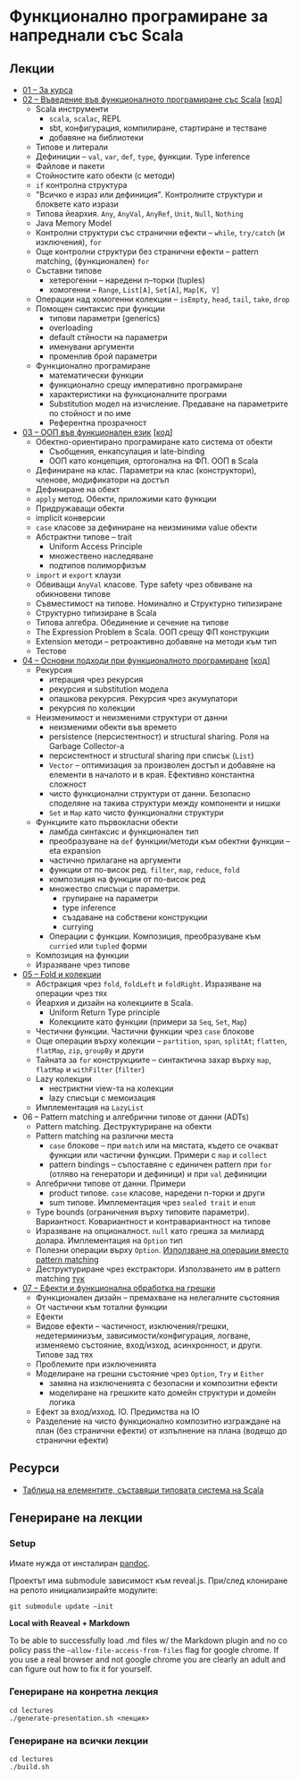 # Функционално програмиране за напреднали със Scala

## Лекции

* [01 – За курса](https://scala-fmi.github.io/scala-fmi-2021/lectures/01-intro.html)
* [02 – Въведение във функционалното програмиране със Scala](https://scala-fmi.github.io/scala-fmi-2021/lectures/02-fp-with-scala.html) \[[код](lectures/examples/02-fp-with-scala)\]
  - Scala инструменти
    * `scala`, `scalac`, REPL
    * sbt, конфигурация, компилиране, стартиране и тестване
    * добавяне на библиотеки
  - Типове и литерали
  - Дефиниции – `val`, `var`, `def`, `type`, функции. Type inference
  - Файлове и пакети
  - Стойностите като обекти (с методи)
  - `if` контролна структура
  - "Всичко е израз или дефиниция". Контролните структури и блоквете като изрази
  - Типова йеархия. `Any`, `AnyVal`, `AnyRef`, `Unit`, `Null`, `Nothing`
  - Java Memory Model
  - Контролни структури със странични ефекти – `while`, `try/catch` (и изключения), `for`
  - Още контролни структури без странични ефекти – pattern matching, (функционален) `for`
  - Съставни типове
    * хетерогенни – наредени n–торки (tuples)
    * хомогенни – `Range`, `List[A]`, `Set[A]`, `Map[K, V]`
  - Операции над хомогенни колекции – `isEmpty`, `head`, `tail`, `take`, `drop`
  - Помощен синтаксис при функции
    * типови параметри (generics)
    * overloading
    * default стйности на параметри
    * именувани аргументи
    * променлив брой параметри
  - Функционално програмиране
    * математически функции
    * функционално срещу императивно програмиране
    * характеристики на функционалните програми
    * Substitution модел на изчисление. Предаване на параметрите по стойност и по име
    * Референтна прозрачност
* [03 – ООП във функционален език](https://scala-fmi.github.io/scala-fmi-2021/lectures/03-oop-in-a-functional-language.html) \[[код](lectures/examples/03-oop-in-a-functional-language)\]
  - Обектно-ориентирано програмиране като система от обекти
    * Съобщения, енкапсулация и late-binding
    * ООП като концепция, ортогонална на ФП. ООП в Scala
  - Дефиниране на клас. Параметри на клас (конструктори), членове, модификатори на достъп
  - Дефиниране на обект
  - `apply` метод. Обекти, приложими като функции
  - Придружаващи обекти
  - implicit конверсии
  - `case` класове за дефиниране на неизминими value обекти
  - Абстрактни типове – trait 
    * Uniform Access Principle
    * множествено наследяване
    * подтипов полиморфизъм
  - `import` и `export` клаузи
  - Обвиващи `AnyVal` класове. Type safety чрез обвиване на обикновени типове
  - Съвместимост на типове. Номинално и Структурно типизиране
  - Структурно типизиране в Scala
  - Типова алгебра. Обединение и сечение на типове
  - The Expression Problem в Scala. ООП срещу ФП конструкции
  - Extension методи – ретроактивно добавяне на методи към тип
  - Тестове
* [04 – Основни подходи при функционалното програмиране](https://scala-fmi.github.io/scala-fmi-2021/lectures/04-key-fp-approaches.html) \[[код](lectures/examples/04-key-fp-approaches)\]
  - Рекурсия
    * итерация чрез рекурсия
    * рекурсия и substitution модела
    * опашкова рекурсия. Рекурсия чрез акумулатори
    * рекурсия по колекции
  - Неизменимост и неизменими структури от данни
    * неизменими обекти във времето
    * persistence (персистентност) и structural sharing. Роля на Garbage Collector-а
    * персистентност и structural sharing при списък (`List`)
    * `Vector` – оптимизация за произволен достъп и добавяне на елементи в началото и в края. Ефективно константна сложност
    * чисто функционални структури от данни. Безопасно споделяне на такива структури между компоненти и нишки
    * `Set` и `Map` като чисто функционални структури
  - Функциите като първокласни обекти
    * ламбда синтаксис и функционален тип
    * преобразуване на `def` функции/методи към обектни функции – eta expansion
    * частично прилагане на аргументи
    * функции от по-висок ред. `filter`, `map`, `reduce`, `fold`
    * композиция на функции от по-висок ред
    * множество списъци с параметри. 
      - групиране на параметри 
      - type inference 
      - създаване на собствени конструкции 
      - currying
    * Операции с функции. Композиция, преобразуване към `curried` или `tupled` форми
  - Композиция на функции
  - Изразяване чрез типове 
* [05 – Fold и колекции](lectures/05-folds-collections.ipynb)
  - Абстракция чрез `fold`, `foldLeft` и `foldRight`. Изразяване на операции чрез тях
  - Йеархия и дизайн на колекциите в Scala.
    * Uniform Return Type principle
    * Колекциите като функции (примери за `Seq`, `Set`, `Map`)
  - Честични функции. Частични функции чрез `case` блокове
  - Още операции върху колекции – `partition`, `span`, `splitAt`; `flatten`, `flatMap`, `zip`, `groupBy` и други
  - Тайната за `for` конструкциите – синтактична захар върху `map`, `flatMap` и `withFilter` (`filter`)
  - Lazy колекции
    * нестриктни view-та на колекции
    * lazy списъци с мемоизация
  - Имплементация на `LazyList`
* 06 – Pattern matching и алгебрични типове от данни (ADTs)
  - Pattern matching. Деструктуриране на обекти
  - Pattern matching на различни места
    * `case` блокове – при `match` или на мястата, където се очакват функции или частични функции. Примери с `map` и `collect`
    * pattern bindings – съпоставяне с единичен pattern при `for` (отляво на генератори и дефиници) и при `val` дефиниции
  - Алгебрични типове от данни. Примери
    * product типове. `case` класове, наредени n-торки и други
    * sum типове. Имплементация чрез `sealed trait` и `enum`
  - Type bounds (ограничения върху типовите параметри). Вариантност. Ковариантност и контравариантност на типове
  - Изразяване на опционалност. `null` като грешка за милиард долара. Имплементация на `Option` тип
  - Полезни операции върху `Option`. [Използване на операции вместо pattern matching](lectures/07-effects-and-functional-error-handling.ipynb)
  - Деструктуриране чрез екстрактори. Използването им в pattern matching
    [тук](lectures/07-effects-and-functional-error-handling.ipynb)
* [07 – Ефекти и функционална обработка на грешки](lectures/07-effects-and-functional-error-handling.ipynb)
  - Функционален дизайн – премахване на нелегалните състояния
  - От частични към тотални функции
  - Ефекти
  - Видове ефекти – частичност, изключения/грешки, недетерминизъм, зависимости/конфигурация, логване, изменяемо състояние, вход/изход, асинхронност, и други. Типове зад тях
  - Проблемите при изключенията
  - Моделиране на грешни състояние чрез `Option`, `Try` и `Either`
    * замяна на изключенията с безопасни и композитни ефекти
    * моделиране на грешките като домейн структури и домейн логика
  - Ефект за вход/изход. IO. Предимства на IO
  - Разделение на чисто функционално композитно изграждане на план (без странични ефекти) от изпълнение на плана (водещо до странични ефекти)

## Ресурси

* [Таблица на елементите, съставящи типовата система на Scala](resources/type-elements-in-scala.md)

## Генериране на лекции

### Setup

Имате нужда от инсталиран [pandoc](https://pandoc.org/installing.html).

Проектът има submodule зависимост към reveal.js. При/след клониране на репото инициализирайте модулите:

    git submodule update –init

**Local with Reaveal + Markdown**

To be able to successfully load .md files w/ the Markdown plugin and no co policy pass the `–allow-file-access-from-files` flag for google chrome. If you use a real browser and not google chrome
you are clearly an adult and can figure out how to fix it for yourself.

### Генериране на конретна лекция

    cd lectures
    ./generate-presentation.sh <лекция>

### Генериране на всички лекции

    cd lectures
    ./build.sh
